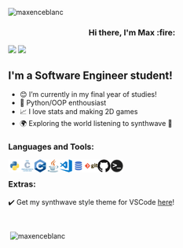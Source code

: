 

<p align="left"> 
  <img src="https://komarev.com/ghpvc/?username=maxenceblanc" alt="maxenceblanc" /> 
</p>

<h3 align="center"> Hi there, I'm Max :fire: </h3>

<p align="left"> 
  <img src="https://img.shields.io/badge/status-awesome-%23ff8c00?style=for-the-badge" />
  <img src="https://img.shields.io/badge/currently%20in-france-%23009dff?style=for-the-badge" />
</p>




<!---
<img src="" />
-->


## I'm a Software Engineer student!

- :blush: I’m currently in my final year of studies!
- :snake: Python/OOP enthousiast
- :chart_with_upwards_trend: I love stats and making 2D games
- :earth_africa: Exploring the world listening to synthwave :musical_note:


### Languages and Tools:
<img align="left" alt="python" width="26px" src="https://raw.githubusercontent.com/github/explore/80688e429a7d4ef2fca1e82350fe8e3517d3494d/topics/python/python.png" />

<img align="left" alt="c" width="26px" src="https://raw.githubusercontent.com/github/explore/80688e429a7d4ef2fca1e82350fe8e3517d3494d/topics/c/c.png" />
<img align="left" alt="cpp" width="26px" src="https://raw.githubusercontent.com/github/explore/80688e429a7d4ef2fca1e82350fe8e3517d3494d/topics/cpp/cpp.png" />
<img align="left" alt="java" width="26px" src="https://raw.githubusercontent.com/github/explore/80688e429a7d4ef2fca1e82350fe8e3517d3494d/topics/java/java.png" />

<!---
<img align="left" alt="" width="26px" src="https://raw.githubusercontent.com/github/explore/80688e429a7d4ef2fca1e82350fe8e3517d3494d/topics/" />
<img align="left" alt="" width="26px" src="https://raw.githubusercontent.com/github/explore/80688e429a7d4ef2fca1e82350fe8e3517d3494d/topics/" />
-->

<img align="left" alt="Visual Studio Code" width="26px" src="https://raw.githubusercontent.com/github/explore/80688e429a7d4ef2fca1e82350fe8e3517d3494d/topics/visual-studio-code/visual-studio-code.png" />
<img align="left" alt="SQL" width="26px" src="https://raw.githubusercontent.com/github/explore/80688e429a7d4ef2fca1e82350fe8e3517d3494d/topics/sql/sql.png" />
<img align="left" alt="Git" width="26px" src="https://raw.githubusercontent.com/github/explore/80688e429a7d4ef2fca1e82350fe8e3517d3494d/topics/git/git.png" />
<img align="left" alt="GitHub" width="26px" src="https://raw.githubusercontent.com/github/explore/78df643247d429f6cc873026c0622819ad797942/topics/github/github.png" />
<img align="left" alt="Terminal" width="26px" src="https://raw.githubusercontent.com/github/explore/80688e429a7d4ef2fca1e82350fe8e3517d3494d/topics/terminal/terminal.png" />

</p>

<br />

### Extras:

:heavy_check_mark: Get my synthwave style theme for VSCode [here](https://marketplace.visualstudio.com/items?itemName=maxenceblanc.sia-synthwave&ssr=false#overview)!

<br />


<p>&nbsp;<img align="center" src="https://github-readme-stats.vercel.app/api?username=maxenceblanc&show_icons=true&hide=prs,issues&count_private=true&title_color=ff005d&icon_color=ff4d00" alt="maxenceblanc" /></p>


